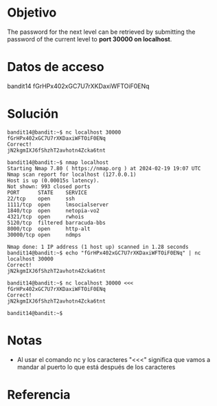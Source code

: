 # Objetivo
The password for the next level can be retrieved by submitting the password of the current level to **port 30000 on localhost**.
# Datos de acceso
bandit14
fGrHPx402xGC7U7rXKDaxiWFTOiF0ENq
# Solución
```
bandit14@bandit:~$ nc localhost 30000
fGrHPx402xGC7U7rXKDaxiWFTOiF0ENq
Correct!
jN2kgmIXJ6fShzhT2avhotn4Zcka6tnt

bandit14@bandit:~$ nmap localhost
Starting Nmap 7.80 ( https://nmap.org ) at 2024-02-19 19:07 UTC
Nmap scan report for localhost (127.0.0.1)
Host is up (0.00015s latency).
Not shown: 993 closed ports
PORT      STATE    SERVICE
22/tcp    open     ssh
1111/tcp  open     lmsocialserver
1840/tcp  open     netopia-vo2
4321/tcp  open     rwhois
5120/tcp  filtered barracuda-bbs
8000/tcp  open     http-alt
30000/tcp open     ndmps

Nmap done: 1 IP address (1 host up) scanned in 1.28 seconds
bandit14@bandit:~$ echo "fGrHPx402xGC7U7rXKDaxiWFTOiF0ENq" | nc localhost 30000
Correct!
jN2kgmIXJ6fShzhT2avhotn4Zcka6tnt

bandit14@bandit:~$ nc localhost 30000 <<< fGrHPx402xGC7U7rXKDaxiWFTOiF0ENq
Correct!
jN2kgmIXJ6fShzhT2avhotn4Zcka6tnt

bandit14@bandit:~$ 

```
# Notas
- Al usar el comando nc y los caracteres "<<<" significa que vamos a mandar al puerto lo que está después de los caracteres
# Referencia